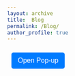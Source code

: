 ```yaml
---
layout: archive
title:  Blog
permalink: /Blog/
author_profile: true
---
```


<style>
body {
      font-family: Arial, sans-serif;
    }

    /* Popup Styling */
    .popup {
      display: none;
      position: fixed;
      top: 50%;
      left: 50%;
      transform: translate(-50%, -50%);
      width: 80%;
      max-width: 900px;
      background-color: white;
      box-shadow: 0 4px 8px rgba(0, 0, 0, 0.2);
      padding: 20px;
      z-index: 1000;
      overflow: hidden;
    }

    /* Overlay Styling */
    .overlay {
      display: none;
      position: fixed;
      top: 0;
      left: 0;
      width: 100%;
      height: 100%;
      background-color: rgba(0, 0, 0, 0.5);
      z-index: 999;
    }

    iframe {
      width: 100%;
      height: 400px;
      border: none;
    }

    /* Button Styling */
    button {
      margin: 10px;
      padding: 10px 15px;
      font-size: 16px;
      cursor: pointer;
      background-color: #007bff;
      color: white;
      border: none;
      border-radius: 5px;
    }

    button:hover {
      background-color: #0056b3;
    }

    /* Close Button */
    .close-btn {
      float: right;
      font-size: 20px;
      font-weight: bold;
      cursor: pointer;
      color: #aaa;
    }

    .close-btn:hover {
      color: black;
    }
  </style>

  <!-- Open Pop-up Button -->
  <button onclick="BOOKPOP_1()">Open Pop-up</button>

  <!-- Overlay -->
  <div id="overlay" class="overlay" onclick="closePopup()"></div>

  <!-- Pop-up -->
  <div id="popup" class="popup">
    <span class="close-btn" onclick="closePopup()">&times;</span>
    <h3>Embedded Content</h3>
    <!-- iframe id="popupIframe" src="" frameborder="0" scrolling="yes"></iframe> -->
  </div>
  
  <script>
    function BOOKPOP_1() {
      document.getElementById('popup').style.display = 'block';
      document.getElementById('overlay').style.display = 'block';
      
      // Set the src for the iframe to load external content
      document.getElementById('popupIframe').src = 'https://books.google.co.in/books?id=WV9CEAAAQBAJ&lpg=PA101&lr&pg=PA101&output=embed';  // Example URL
    }

    function closePopup() {
      document.getElementById('popup').style.display = 'none';
      document.getElementById('overlay').style.display = 'none';
      
      // Clear the src to stop loading when the popup is closed
      document.getElementById('popupIframe').src = '';
    }
  </script>


<!--
<style>
body {
  background-color: #ededed;
  color: black;
}

.dark-mode {
  background-color: black;
  color: white;
}

iframe {
      width: 100%;
      height: 400px;
      border: none;
    }
summary {
      font-weight: bold;
      font-size: 22px;
      cursor: pointer;
      color: #007BFF;
    }

  summary:hover {
      color: #0056b3;
  }

  details[open] summary {
      color: #FF5733;
    padding-bottom:-10;
    }
p{
  margin:0;
  padding:0;
}  
</style>

<button onclick="myFunction()">Toggle dark mode</button>

<details>
  <summary>Click to expand!</summary>
  under construction
</details>



<script>
function myFunction() {
   var element = document.body;
   element.classList.toggle("dark-mode");
}
</script>

-->

